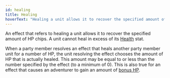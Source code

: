 ```yaml
---
id: healing
title: Healing
hoverText: "Healing a unit allows it to recover the specified amount of HP chips. A unit cannot heal in excess of its Health stat."
---
```


An effect that refers to healing a unit allows it to recover the specified amount of HP chips. A unit cannot heal in excess of its [Health](/docs/all/stats/health) stat.

When a party member resolves an effect that heals another party member unit for a number of HP, the unit resolving the effect chooses the amount of HP that is actually healed. This amount may be equal to or less than the number specified by the effect (to a minimum of 0). This is also true for an effect that causes an adventurer to gain an amount of [bonus HP](/docs/all/glossary/bonus-hp).
